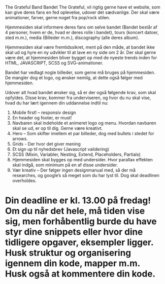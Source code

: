 The Grateful Band 
Bandet The Grateful, vil rigtig gerne have et website, som kan give deres fans en fed oplevelse, udover det sædvanlige. Der skal være animationer, farver, gerne noget fra pop/rock stilen.

Hjemmesiden skal informere deres fans om selve bandet (Bandet består af 4 personer, hvem er de, hvad er deres rolle i bandet), tours (koncert datoer, sted m.m.), media (Billeder m.m.), discography (alle deres album).

Hjemmesiden skal være fremtidssikret, ment på den måde, at bandet ikke skal ud og hyre en ny udvikler til at lave en ny side om 2 år. Der skal gerne være det, at hjemmesiden bliver bygget op med de nyeste trends inden for HTML, JAVASCRIPT, SCSS og SVG-animationer.

Bandet har vedlagt nogle billeder, som gerne må bruges på hjemmesiden. De mangler dog et logo, og ønsker nemlig, at dette også følger med hjemmesiden.

Udover alt hvad bandet ønsker sig, så er der også følgende krav, som skal opfyldes. Disse krav, kommer fra underviseren, og hvor du nu skal vise, hvad du har lært igennem din uddannelse indtil nu:

1. Mobile first! – responsiv design
2. En header og footer, er must!
3. Navbaren skal indeholde et animeret logo og menu. Hvordan navbaren skal se ud, er op til dig. Gerne være kreativt.
4. Hero – Som skifter imellem et par billeder, dog med bullets i stedet for arrows.
5. Grids - Der hvor det giver mening
6. Et sign up til nyhedsbrev (Javascript validering)
7. SCSS (Mixin, Variabler, Nesting, Extend, Placeholders, Partials)
8. Hjemmesiden skal bygges op med undersider. Hvor parallax effekten skal indgå, som minimum på en af disse undersider.
9. Vær kreativ – Der følger ingen designmanual med, så der må researches, og google’s så meget som du har lyst til. Dog skal deadlinen overholdes.

# Din deadline er kl. 13.00 på fredag! Om du når det hele, må tiden vise sig, men forhåbentlig burde du have styr dine snippets eller hvor dine tidligere opgaver, eksempler ligger. Husk struktur og organisering igennem din kode, mapper m.m. Husk også at kommentere din kode.